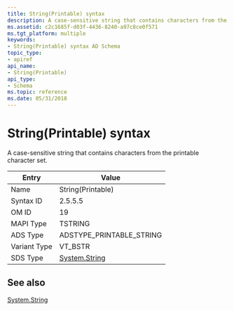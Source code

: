 ```yaml
---
title: String(Printable) syntax
description: A case-sensitive string that contains characters from the printable character set.
ms.assetid: c2c1685f-d03f-4436-8240-a97c8ce0f571
ms.tgt_platform: multiple
keywords:
- String(Printable) syntax AD Schema
topic_type:
- apiref
api_name:
- String(Printable)
api_type:
- Schema
ms.topic: reference
ms.date: 05/31/2018
---
```


# String(Printable) syntax

A case-sensitive string that contains characters from the printable character set.



| Entry | Value |
|--------------|------------------------------------------------------------------------|
| Name         | String(Printable)                                                      |
| Syntax ID    | 2.5.5.5                                                                |
| OM ID        | 19                                                                     |
| MAPI Type    | TSTRING                                                                |
| ADS Type     | ADSTYPE\_PRINTABLE\_STRING                                             |
| Variant Type | VT\_BSTR                                                               |
| SDS Type     | [System.String](/dotnet/api/system.string) |



## See also

<dl> <dt>

[System.String](/dotnet/api/system.string)
</dt> </dl>

 

 
